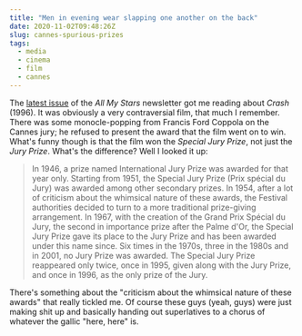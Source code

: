 ```yaml
---
title: "Men in evening wear slapping one another on the back"
date: 2020-11-02T09:48:26Z
slug: cannes-spurious-prizes
tags:
  - media
  - cinema
  - film
  - cannes
---
```


The [latest issue](https://jomc.substack.com/p/last-vhs-left-movies?token=eyJ1c2VyX2lkIjo1NzAyODQzLCJwb3N0X2lkIjoxNjgxNjQ4OSwiXyI6IkRKcGd6IiwiaWF0IjoxNjA0MzEwNTMwLCJleHAiOjE2MDQzMTQxMzAsImlzcyI6InB1Yi0yMzgyIiwic3ViIjoicG9zdC1yZWFjdGlvbiJ9.4zG3wHWBPaaCVmBreX0upZhOK6zIkOfDFJfiVf6kZ2Q) of the _All My Stars_ newsletter got me reading about _Crash_ (1996). It was obviously a very contraversial film, that much I remember. There was some monocle-popping from Francis Ford Coppola on the Cannes jury; he refused to present the award that the film went on to win. What's funny though is that the film won the _Special Jury Prize_, not just the _Jury Prize_. What's the difference? Well I looked it up:

> In 1946, a prize named International Jury Prize was awarded for that year only. Starting from 1951, the Special Jury Prize (Prix spécial du Jury) was awarded among other secondary prizes. In 1954, after a lot of criticism about the whimsical nature of these awards, the Festival authorities decided to turn to a more traditional prize-giving arrangement. In 1967, with the creation of the Grand Prix Spécial du Jury, the second in importance prize after the Palme d'Or, the Special Jury Prize gave its place to the Jury Prize and has been awarded under this name since. Six times in the 1970s, three in the 1980s and in 2001, no Jury Prize was awarded. The Special Jury Prize reappeared only twice, once in 1995, given along with the Jury Prize, and once in 1996, as the only prize of the Jury.

There's something about the "criticism about the whimsical nature of these awards" that really tickled me. Of course these guys (yeah, guys) were just making shit up and basically handing out superlatives to a chorus of whatever the gallic "here, here" is.
